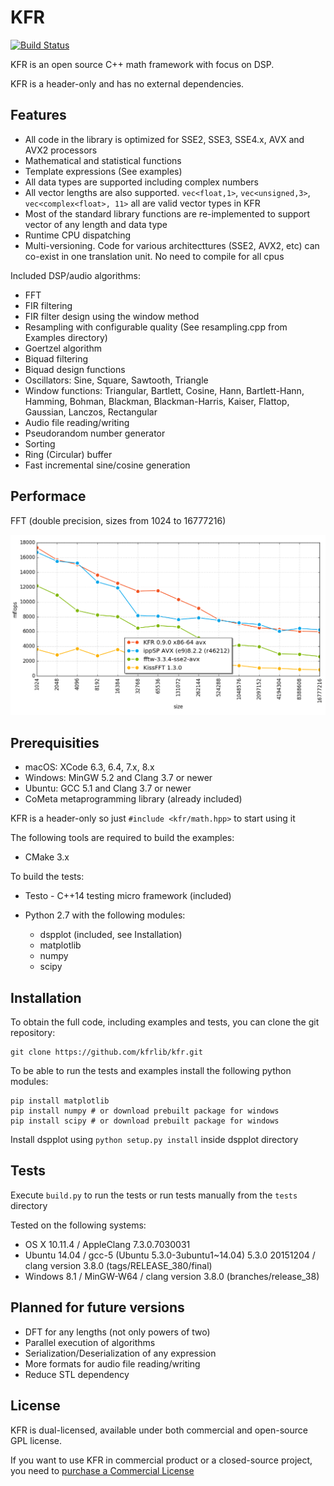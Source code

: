 # KFR

[![Build Status](https://travis-ci.org/kfrlib/kfr.svg?branch=master)](https://travis-ci.org/kfrlib/kfr)

KFR is an open source C++ math framework with focus on DSP.

KFR is a header-only and has no external dependencies.

## Features

* All code in the library is optimized for SSE2, SSE3, SSE4.x, AVX and AVX2 processors
* Mathematical and statistical functions
* Template expressions (See examples)
* All data types are supported including complex numbers
* All vector lengths are also supported. `vec<float,1>`, `vec<unsigned,3>`, `vec<complex<float>, 11>` all are valid vector types in KFR
* Most of the standard library functions are re-implemented to support vector of any length and data type
* Runtime CPU dispatching
* Multi-versioning. Code for various architecttures (SSE2, AVX2, etc) can co-exist in one translation unit. No need to compile for all cpus

Included DSP/audio algorithms:

* FFT
* FIR filtering
* FIR filter design using the window method
* Resampling with configurable quality (See resampling.cpp from Examples directory)
* Goertzel algorithm
* Biquad filtering
* Biquad design functions
* Oscillators: Sine, Square, Sawtooth, Triangle
* Window functions: Triangular, Bartlett, Cosine, Hann, Bartlett-Hann, Hamming, Bohman, Blackman, Blackman-Harris, Kaiser, Flattop, Gaussian, Lanczos, Rectangular
* Audio file reading/writing
* Pseudorandom number generator
* Sorting
* Ring (Circular) buffer
* Fast incremental sine/cosine generation

## Performace

FFT (double precision, sizes from 1024 to 16777216)

![FFT Performance](img/fft_performance.png)
    
## Prerequisities

* macOS: XCode 6.3, 6.4, 7.x, 8.x
* Windows: MinGW 5.2 and Clang 3.7 or newer
* Ubuntu: GCC 5.1 and Clang 3.7 or newer
* CoMeta metaprogramming library (already included)

KFR is a header-only so just `#include <kfr/math.hpp>` to start using it

The following tools are required to build the examples:

* CMake 3.x

To build the tests:

* Testo - C++14 testing micro framework (included)
* Python 2.7 with the following modules:

  * dspplot (included, see Installation)
  * matplotlib
  * numpy
  * scipy

## Installation

To obtain the full code, including examples and tests, you can clone the git repository:

```
git clone https://github.com/kfrlib/kfr.git
```

To be able to run the tests and examples install the following python modules:

```
pip install matplotlib
pip install numpy # or download prebuilt package for windows
pip install scipy # or download prebuilt package for windows
```
Install dspplot using `python setup.py install` inside dspplot directory

## Tests

Execute `build.py` to run the tests or run tests manually from the `tests` directory

Tested on the following systems:

* OS X 10.11.4 / AppleClang 7.3.0.7030031
* Ubuntu 14.04 / gcc-5 (Ubuntu 5.3.0-3ubuntu1~14.04) 5.3.0 20151204 / clang version 3.8.0 (tags/RELEASE_380/final)
* Windows 8.1 / MinGW-W64 / clang version 3.8.0 (branches/release_38)


## Planned for future versions

* DFT for any lengths (not only powers of two)
* Parallel execution of algorithms
* Serialization/Deserialization of any expression
* More formats for audio file reading/writing
* Reduce STL dependency

## License

KFR is dual-licensed, available under both commercial and open-source GPL license.

If you want to use KFR in commercial product or a closed-source project, you need to [purchase a Commercial License](http://kfrlib.com/purchase-license)
